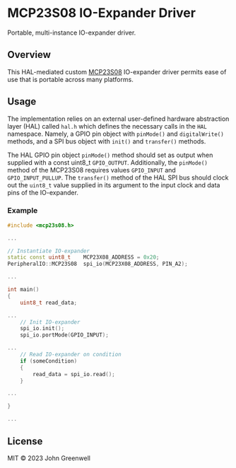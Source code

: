 # MCP23S08 IO-Expander Driver

Portable, multi-instance IO-expander driver.

## Overview

This HAL-mediated custom [MCP23S08](https://www.digikey.com/en/products/detail/microchip-technology/MCP23S08T-E-SO/739287) IO-expander driver permits ease of use that is portable across many platforms.

## Usage

The implementation relies on an external user-defined hardware abstraction layer (HAL) called `hal.h` which defines the necessary calls in the `HAL` namespace. Namely, a GPIO pin object with `pinMode()` and `digitalWrite()` methods, and a SPI bus object with `init()` and `transfer()` methods.

The HAL GPIO pin object `pinMode()` method should set as output when supplied with a const uint8_t `GPIO_OUTPUT`. Additionally, the `pinMode()` method of the MCP23S08 requires values `GPIO_INPUT` and `GPIO_INPUT_PULLUP`. The `transfer()` method of the HAL SPI bus should clock out the `uint8_t` value supplied in its argument to the input clock and data pins of the IO-expander.

### Example

```cpp
#include <mcp23s08.h>

...

// Instantiate IO-expander
static const uint8_t    MCP23X08_ADDRESS = 0x20;
PeripheralIO::MCP23S08  spi_io(MCP23X08_ADDRESS, PIN_A2);

...

int main()
{
    uint8_t read_data;

...
    // Init IO-expander
    spi_io.init();
    spi_io.portMode(GPIO_INPUT);

...
    // Read IO-expander on condition
    if (someCondition)
    {
        read_data = spi_io.read();
    }

...

}

...
```

## License

MIT © 2023 John Greenwell